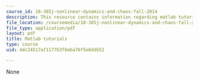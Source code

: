 ```yaml
---
course_id: 18-385j-nonlinear-dynamics-and-chaos-fall-2014
description: This resource contains information regarding matlab tutorials.
file_location: /coursemedia/18-385j-nonlinear-dynamics-and-chaos-fall-2014/4dc24517af1177b3f8eba76f5e6ddb52_MIT18_385JF14_MatLab_Tut.pdf
file_type: application/pdf
layout: pdf
title: Matlab tutorials
type: course
uid: 4dc24517af1177b3f8eba76f5e6ddb52

---
```

None